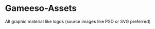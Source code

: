 Gameeso-Assets
==============

All graphic material like logos (source images like PSD or SVG preferred)

